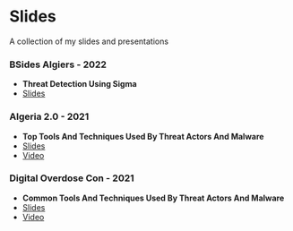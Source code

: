 # Slides
A collection of my slides and presentations

### BSides Algiers - 2022
* **Threat Detection Using Sigma**
* [Slides](https://github.com/nasbench/Slides/blob/main/Threat%20Detection%20Using%20Sigma.pdf)

### Algeria 2.0 - 2021
* **Top Tools And Techniques Used By Threat Actors And Malware**
* [Slides](https://github.com/nasbench/Slides/blob/main/Top%20Tools%20And%20Techniques%20Used%20By%20Threat%20Actors%20And%20Malware%20(Algeria%202.0%20Summit).pdf)
* [Video](https://www.youtube.com/watch?v=DgdyawrNBzA&ab_channel=Algeria2.0)

### Digital Overdose Con - 2021
* **Common Tools And Techniques Used By Threat Actors And Malware**
* [Slides](https://github.com/nasbench/Slides/raw/main/Common%20Tools%20And%20Techniques%20Used%20By%20Threat%20Actors%20(Digital%20Overdose).pdf)
* [Video](https://www.youtube.com/watch?v=YVMgHsvJ1_Y)
